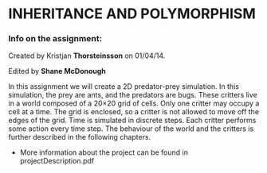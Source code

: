 # INHERITANCE AND POLYMORPHISM
### **Info on the assignment:**

Created by Kristjan **Thorsteinsson** on 01/04/14.

Edited by **Shane McDonough**

   In this assignment we will create a 2D predator-prey simulation. In this simulation, the prey are ants, and the predators are bugs. These critters live in a world composed of a 20×20 grid of cells. Only one critter may occupy a cell at a time. The grid is enclosed, so a critter is not allowed to move off the edges of the grid. Time is simulated in discrete steps. Each critter performs some action every time step. The behaviour of the world and the critters is further described in the following chapters.
   
  * More information about the project can be found in projectDescription.pdf
